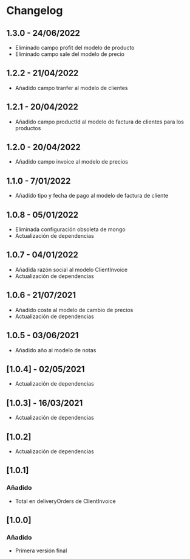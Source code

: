# Changelog
## 1.3.0 - 24/06/2022
- Eliminado campo profit del modelo de producto
- Eliminado campo sale del modelo de precio

## 1.2.2 - 21/04/2022
- Añadido campo tranfer al modelo de clientes

## 1.2.1 - 20/04/2022
- Añadido campo productId al modelo de factura de clientes para los productos

## 1.2.0 - 20/04/2022
- Añadido campo invoice al modelo de precios

## 1.1.0 - 7/01/2022
  - Añadido tipo y fecha de pago al modelo de factura de cliente

## 1.0.8 - 05/01/2022
  - Eliminada configuración obsoleta de mongo
  - Actualización de dependencias

## 1.0.7 - 04/01/2022
  - Añadida razón social al modelo ClientInvoice
  - Actualización de dependencias
  
## 1.0.6 - 21/07/2021
  - Añadido coste al modelo de cambio de precios
  - Actualización de dependencias

## 1.0.5 - 03/06/2021
  - Añadido año al modelo de notas

## [1.0.4] - 02/05/2021
 - Actualización de dependencias

## [1.0.3] - 16/03/2021
 - Actualización de dependencias

## [1.0.2]
 - Actualización de dependencias

## [1.0.1]

### Añadido
 - Total en deliveryOrders de ClientInvoice

## [1.0.0]

### Añadido
 - Primera versión final
